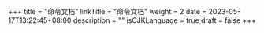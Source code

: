 +++
title = "命令文档"
linkTitle = "命令文档"
weight = 2
date = 2023-05-17T13:22:45+08:00
description = ""
isCJKLanguage = true
draft = false
+++